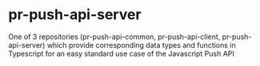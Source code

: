 # pr-push-api-server
One of 3 repositories (pr-push-api-common, pr-push-api-client, pr-push-api-server) which provide corresponding data types and functions in Typescript for an easy standard use case of the Javascript Push API
